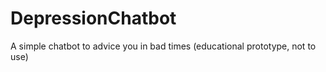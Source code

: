 # DepressionChatbot
A simple chatbot to advice you in bad times (educational prototype, not to use)
